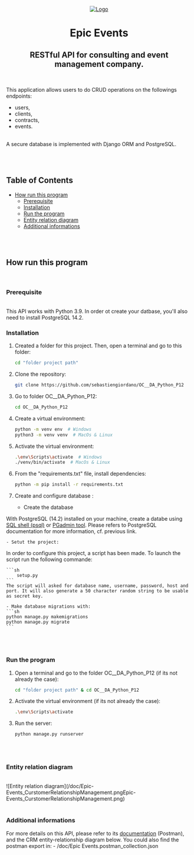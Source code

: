 <p align="center">
    <a href="https://user.oc-static.com/upload/2020/09/22/16007804386673_P10.png"><img src="https://user.oc-static.com/upload/2020/09/22/16007804386673_P10.png" alt="Logo"></a>
    <h1 align="center">Epic Events</h1>
    <h2 align="center">RESTful API for consulting and event management company.</h2>
    </br>
    <p align="left">
        This application allows users to do CRUD operations on the followings endpoints:
		<ul>
			<li>users, </li>
			<li>clients,</li>
			<li>contracts,</li>
			<li>events.</li>
		</ul>
		<br>
		A secure database is implemented with Django ORM and PostgreSQL.
		<br>
    </p>
</p>

<br>
<br>

<!-- TABLE OF CONTENTS -->
## Table of Contents

* [How run this program](#how-run-this-program)
  * [Prerequisite](#prerequisite)
  * [Installation](#installation)
  * [Run the program](#run-the-program)
  * [Entity relation diagram](#entity-relation-diagram)
  * [Additional informations](#additional-informations)

<br>
<br>

<!-- HOW RUN THIS PROGRAM -->
## How run this program

<br>

### Prerequisite
<br>
This API works with Python 3.9.
In order ot create your datbase, you'll also need to install PostgreSQL 14.2.
<br>

### Installation

1. Created a folder for this project. Then, open a terminal and go to this folder:
	```sh
	cd "folder project path"
	```

2. Clone the repository:
	```sh
	git clone https://github.com/sebastiengiordano/OC__DA_Python_P12
	```

3. Go to folder OC__DA_Python_P12:
	```sh
	cd OC__DA_Python_P12
	```

4. Create a virtual environment:
	```sh
	python -m venv env  # Windows
	python3 -m venv venv  # MacOs & Linux
	```

5. Activate the virtual environment:
	```sh
	.\env\Scripts\activate  # Windows
	./venv/bin/activate  # MacOs & Linux
	```

6. From the "requirements.txt" file, install dependencies:
	```sh
	python -m pip install -r requirements.txt
	```

7. Create and configure database :
	- Create the database

With PostgreSQL (14.2) installed on your machine, create a databe using [SQL shell (psql)](https://docs.postgresql.fr/14/app-psql.html) or [PGadmin tool](https://www.pgadmin.org/docs/pgadmin4/development/modifying_tables.html). Please refers to PostgreSQL documentation for more information, cf. previous link.

	- Setut the project:
In order to configure this project, a script has been made. To launch the script run the following commande:

	```sh
        setup.py
	```
	The script will asked for database name, username, password, host and port. It will also generate a 50 character random string to be usable as secret key.

	- Make database migrations with:
	```sh
	python manage.py makemigrations
	python manage.py migrate
	```

<br>
<br>

### Run the program
1. Open a terminal and go to the folder OC__DA_Python_P12 (if its not already the case):
	```sh
	cd "folder project path" & cd OC__DA_Python_P12
	```
2. Activate the virtual environment (if its not already the case):
	```sh
	.\env\Scripts\activate
	```
3. Run the server:
	```sh
	python manage.py runserver
	```

<br>
<br>

### Entity relation diagram
<br>
![Entity relation diagram](/doc/Epic-Events_CurstomerRelationshipManagement.pngEpic-Events_CurstomerRelationshipManagement.png)

<br>
<br>

### Additional informations

For more details on this API, please refer to its [documentation](https://documenter.getpostman.com/view/18383749/UyrBkGae) (Postman), and the CRM entity-relationship diagram below.
You could also find the postman export in:
	- /doc/Epic Events.postman_collection.json
